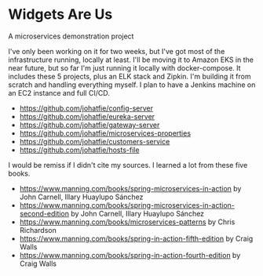 # Widgets Are Us

A microservices demonstration project

I've only been working on it for two weeks, but I've got most of the infrastructure running, locally at least.
I'll be moving it to Amazon EKS in the near future, but so far I'm just running it locally with docker-compose.
It includes these 5 projects, plus an ELK stack and Zipkin.  I'm building it from scratch and handling everything
myself.  I plan to have a Jenkins machine on an EC2 instance and full CI/CD.

- https://github.com/johatfie/config-server
- https://github.com/johatfie/eureka-server
- https://github.com/johatfie/gateway-server
- https://github.com/johatfie/microservices-properties
- https://github.com/johatfie/customers-service
- https://github.com/johatfie/hosts-file


I would be remiss if I didn't cite my sources.  I learned a lot from these five books.  
- https://www.manning.com/books/spring-microservices-in-action by John Carnell, Illary Huaylupo Sánchez
- https://www.manning.com/books/spring-microservices-in-action-second-edition by John Carnell, Illary Huaylupo Sánchez
- https://www.manning.com/books/microservices-patterns by Chris Richardson
- https://www.manning.com/books/spring-in-action-fifth-edition by Craig Walls
- https://www.manning.com/books/spring-in-action-fourth-edition by Craig Walls 